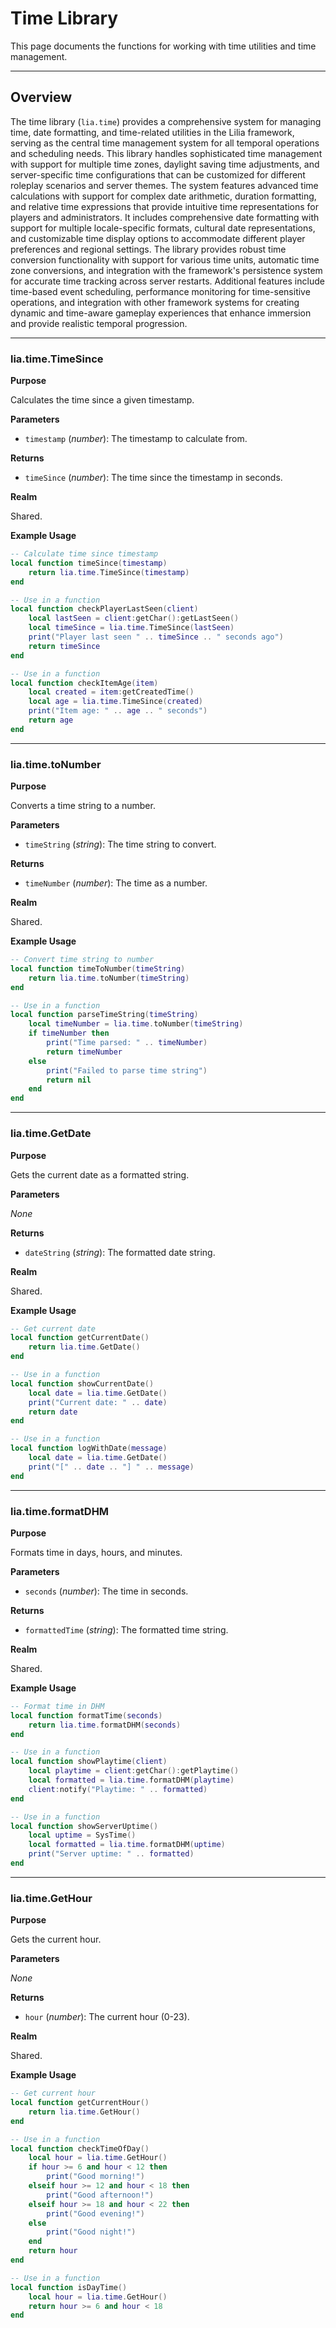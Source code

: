 # Time Library

This page documents the functions for working with time utilities and time management.

---

## Overview

The time library (`lia.time`) provides a comprehensive system for managing time, date formatting, and time-related utilities in the Lilia framework, serving as the central time management system for all temporal operations and scheduling needs. This library handles sophisticated time management with support for multiple time zones, daylight saving time adjustments, and server-specific time configurations that can be customized for different roleplay scenarios and server themes. The system features advanced time calculations with support for complex date arithmetic, duration formatting, and relative time expressions that provide intuitive time representations for players and administrators. It includes comprehensive date formatting with support for multiple locale-specific formats, cultural date representations, and customizable time display options to accommodate different player preferences and regional settings. The library provides robust time conversion functionality with support for various time units, automatic time zone conversions, and integration with the framework's persistence system for accurate time tracking across server restarts. Additional features include time-based event scheduling, performance monitoring for time-sensitive operations, and integration with other framework systems for creating dynamic and time-aware gameplay experiences that enhance immersion and provide realistic temporal progression.

---

### lia.time.TimeSince

**Purpose**

Calculates the time since a given timestamp.

**Parameters**

* `timestamp` (*number*): The timestamp to calculate from.

**Returns**

* `timeSince` (*number*): The time since the timestamp in seconds.

**Realm**

Shared.

**Example Usage**

```lua
-- Calculate time since timestamp
local function timeSince(timestamp)
    return lia.time.TimeSince(timestamp)
end

-- Use in a function
local function checkPlayerLastSeen(client)
    local lastSeen = client:getChar():getLastSeen()
    local timeSince = lia.time.TimeSince(lastSeen)
    print("Player last seen " .. timeSince .. " seconds ago")
    return timeSince
end

-- Use in a function
local function checkItemAge(item)
    local created = item:getCreatedTime()
    local age = lia.time.TimeSince(created)
    print("Item age: " .. age .. " seconds")
    return age
end
```

---

### lia.time.toNumber

**Purpose**

Converts a time string to a number.

**Parameters**

* `timeString` (*string*): The time string to convert.

**Returns**

* `timeNumber` (*number*): The time as a number.

**Realm**

Shared.

**Example Usage**

```lua
-- Convert time string to number
local function timeToNumber(timeString)
    return lia.time.toNumber(timeString)
end

-- Use in a function
local function parseTimeString(timeString)
    local timeNumber = lia.time.toNumber(timeString)
    if timeNumber then
        print("Time parsed: " .. timeNumber)
        return timeNumber
    else
        print("Failed to parse time string")
        return nil
    end
end
```

---

### lia.time.GetDate

**Purpose**

Gets the current date as a formatted string.

**Parameters**

*None*

**Returns**

* `dateString` (*string*): The formatted date string.

**Realm**

Shared.

**Example Usage**

```lua
-- Get current date
local function getCurrentDate()
    return lia.time.GetDate()
end

-- Use in a function
local function showCurrentDate()
    local date = lia.time.GetDate()
    print("Current date: " .. date)
    return date
end

-- Use in a function
local function logWithDate(message)
    local date = lia.time.GetDate()
    print("[" .. date .. "] " .. message)
end
```

---

### lia.time.formatDHM

**Purpose**

Formats time in days, hours, and minutes.

**Parameters**

* `seconds` (*number*): The time in seconds.

**Returns**

* `formattedTime` (*string*): The formatted time string.

**Realm**

Shared.

**Example Usage**

```lua
-- Format time in DHM
local function formatTime(seconds)
    return lia.time.formatDHM(seconds)
end

-- Use in a function
local function showPlaytime(client)
    local playtime = client:getChar():getPlaytime()
    local formatted = lia.time.formatDHM(playtime)
    client:notify("Playtime: " .. formatted)
end

-- Use in a function
local function showServerUptime()
    local uptime = SysTime()
    local formatted = lia.time.formatDHM(uptime)
    print("Server uptime: " .. formatted)
end
```

---

### lia.time.GetHour

**Purpose**

Gets the current hour.

**Parameters**

*None*

**Returns**

* `hour` (*number*): The current hour (0-23).

**Realm**

Shared.

**Example Usage**

```lua
-- Get current hour
local function getCurrentHour()
    return lia.time.GetHour()
end

-- Use in a function
local function checkTimeOfDay()
    local hour = lia.time.GetHour()
    if hour >= 6 and hour < 12 then
        print("Good morning!")
    elseif hour >= 12 and hour < 18 then
        print("Good afternoon!")
    elseif hour >= 18 and hour < 22 then
        print("Good evening!")
    else
        print("Good night!")
    end
    return hour
end

-- Use in a function
local function isDayTime()
    local hour = lia.time.GetHour()
    return hour >= 6 and hour < 18
end
```